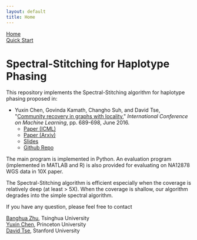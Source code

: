 ```yaml
---
layout: default
title: Home
---
```

[Home](https://chenyx04.github.io/Spectral-Stitching/)  
[Quick Start](https://chenyx04.github.io/Spectral-Stitching/users_guide)

# Spectral-Stitching for Haplotype Phasing


This repository implements the Spectral-Stitching algorithm for haplotype phasing proposed in:

* Yuxin Chen, Govinda Kamath, Changho Suh, and David Tse,  "[Community recovery in graphs with locality](http://proceedings.mlr.press/v48/chena16.html)," *International Conference on Machine Learning*, pp. 689-698, June 2016.
  * [Paper (ICML)](http://www.princeton.edu/~yc5/publications/Locality_ICML.pdf)
  * [Paper (Arxiv)](https://arxiv.org/abs/1602.03828)
  * [Slides](http://www.princeton.edu/~yc5/slides/Locality_ICML_slides.pdf)  
  * [Github Repo](https://github.com/chenyx04/Spectral-Stitching)

The main program is implemented in Python. An evaluation program (implemented in MATLAB and R) is also provided for evaluating on NA12878 WGS data in 10X paper.

The Spectral-Stitching algorithm is efficient especially when the coverage is relatively deep (at least > 5X). When the coverage is shallow, our algorithm degrades into the simple spectral algorithm. 


If you have any question, please feel free to contact 

[Banghua Zhu](mailto:13aeon.v01d@gmail.com), Tsinghua University   
[Yuxin Chen](mailto:yuxin.chen@princeton.edu), Princeton University  
[David Tse](mailto:dntse@stanford.edu), Stanford University








